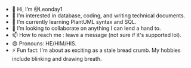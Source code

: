 - 👋 Hi, I’m @Leonday1
- 👀 I’m interested in database, coding, and writing technical documents.
- 🌱 I’m currently learning PlantUML syntax and SQL.
- 💞️ I’m looking to collaborate on anything I can lend a hand to.
- 📫 How to reach me : leave a message (not sure if it's supported lol).
- 😄 Pronouns: HE/HIM/HIS.
- ⚡ Fun fact: I'm about as exciting as a stale bread crumb. My hobbies include blinking and drawing breath.

